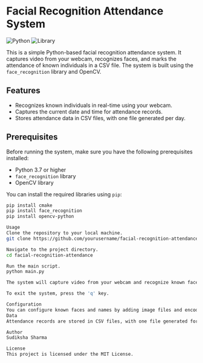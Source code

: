 # Facial Recognition Attendance System

![Python](https://img.shields.io/badge/Python-3.7%2B-blue)
![Library](https://img.shields.io/badge/Library-face__recognition-green)

This is a simple Python-based facial recognition attendance system. It captures video from your webcam, recognizes faces, and marks the attendance of known individuals in a CSV file. The system is built using the `face_recognition` library and OpenCV.

## Features

- Recognizes known individuals in real-time using your webcam.
- Captures the current date and time for attendance records.
- Stores attendance data in CSV files, with one file generated per day.

## Prerequisites

Before running the system, make sure you have the following prerequisites installed:

- Python 3.7 or higher
- `face_recognition` library
- OpenCV library

You can install the required libraries using `pip`:

```bash
pip install cmake
pip install face_recognition
pip install opencv-python

Usage
Clone the repository to your local machine.
git clone https://github.com/yourusername/facial-recognition-attendance.git

Navigate to the project directory.
cd facial-recognition-attendance

Run the main script.
python main.py

The system will capture video from your webcam and recognize known faces. The recognized individuals will be marked as present in the generated CSV file for the current date.

To exit the system, press the 'q' key.

Configuration
You can configure known faces and names by adding image files and encodings in the faces directory.
Data
Attendance records are stored in CSV files, with one file generated for each day. Each CSV file contains the names of individuals and the time they were marked as present.

Author
Sudiksha Sharma

License
This project is licensed under the MIT License.


